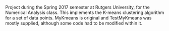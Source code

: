 Project during the Spring 2017 semester at Rutgers University, for the Numerical Analysis class. This implements the K-means clustering algorithm for a set of data points.
MyKmeans is original and TestMyKmeans was mostly supplied, although some code had to be modified within it.
